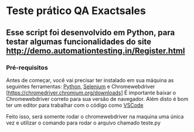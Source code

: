 # Teste prático QA Exactsales

## Esse script foi desenvolvido em Python, para testar algumas funcionalidades do site http://demo.automationtesting.in/Register.html

### Pré-requisitos

Antes de começar, você vai precisar ter instalado em sua máquina as seguintes ferramentas:
[Python](https://www.python.org/), [Selenium](https://www.selenium.dev/) e Chromewebdriver [https://chromedriver.chromium.org/downloads]
É importante baixar o Chromewebdriver correto para sua versão de navegador. 
Além disto é bom ter um editor para trabalhar com o código como [VSCode](https://code.visualstudio.com/)

Feito isso, será somente rodar o chromewebdriver na maquina uma única vez e utilizar o comando para rodar o arquivo chamado teste.py

